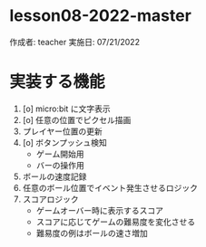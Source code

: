 # lesson08-2022-master

作成者: teacher
実施日: 07/21/2022

# 実装する機能

1. [o] micro:bit に文字表示
1. [o] 任意の位置でピクセル描画
1. プレイヤー位置の更新
1. [o] ボタンプッシュ検知
    - ゲーム開始用
    - バーの操作用
1. ボールの速度記録
1. 任意のボール位置でイベント発生させるロジック
1. スコアロジック
    - ゲームオーバー時に表示するスコア
    - スコアに応じてゲームの難易度を変化させる
    - 難易度の例はボールの速さ増加
